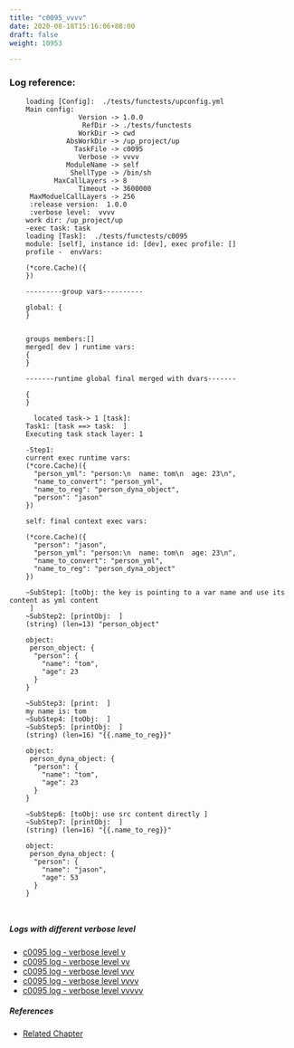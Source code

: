 ```yaml
---
title: "c0095_vvvv"
date: 2020-08-18T15:16:06+88:00
draft: false
weight: 10953

---
```


### Log reference: <no value>

```
    loading [Config]:  ./tests/functests/upconfig.yml
    Main config:
                 Version -> 1.0.0
                  RefDir -> ./tests/functests
                 WorkDir -> cwd
              AbsWorkDir -> /up_project/up
                TaskFile -> c0095
                 Verbose -> vvvv
              ModuleName -> self
               ShellType -> /bin/sh
           MaxCallLayers -> 8
                 Timeout -> 3600000
     MaxModuelCallLayers -> 256
     :release version:  1.0.0
     :verbose level:  vvvv
    work dir: /up_project/up
    -exec task: task
    loading [Task]:  ./tests/functests/c0095
    module: [self], instance id: [dev], exec profile: []
    profile -  envVars:
    
    (*core.Cache)({
    })
    
    ---------group vars----------
    
    global: {
    }
    
    
    groups members:[]
    merged[ dev ] runtime vars:
    {
    }
    
    -------runtime global final merged with dvars-------
    
    {
    }
    
      located task-> 1 [task]: 
    Task1: [task ==> task:  ]
    Executing task stack layer: 1
    
    -Step1:
    current exec runtime vars:
    (*core.Cache)({
      "person_yml": "person:\n  name: tom\n  age: 23\n",
      "name_to_convert": "person_yml",
      "name_to_reg": "person_dyna_object",
      "person": "jason"
    })
    
    self: final context exec vars:
    
    (*core.Cache)({
      "person": "jason",
      "person_yml": "person:\n  name: tom\n  age: 23\n",
      "name_to_convert": "person_yml",
      "name_to_reg": "person_dyna_object"
    })
    
    ~SubStep1: [toObj: the key is pointing to a var name and use its content as yml content
     ]
    ~SubStep2: [printObj:  ]
    (string) (len=13) "person_object"
    
    object:
     person_object: {
      "person": {
        "name": "tom",
        "age": 23
      }
    }
    
    ~SubStep3: [print:  ]
    my name is: tom
    ~SubStep4: [toObj:  ]
    ~SubStep5: [printObj:  ]
    (string) (len=16) "{{.name_to_reg}}"
    
    object:
     person_dyna_object: {
      "person": {
        "name": "tom",
        "age": 23
      }
    }
    
    ~SubStep6: [toObj: use src content directly ]
    ~SubStep7: [printObj:  ]
    (string) (len=16) "{{.name_to_reg}}"
    
    object:
     person_dyna_object: {
      "person": {
        "name": "jason",
        "age": 53
      }
    }
    
    
```

##### Logs with different verbose level
* [c0095 log - verbose level v](../../logs/c0095_v)
* [c0095 log - verbose level vv](../../logs/c0095_vv)
* [c0095 log - verbose level vvv](../../logs/c0095_vvv)
* [c0095 log - verbose level vvvv](../../logs/c0095_vvvv)
* [c0095 log - verbose level vvvvv](../../logs/c0095_vvvvv)

##### References
* [Related Chapter](../../cmd-func/c0095)
